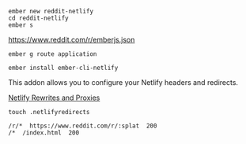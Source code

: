 ```
ember new reddit-netlify
cd reddit-netlify
ember s
```

https://www.reddit.com/r/emberjs.json

```
ember g route application
```

```
ember install ember-cli-netlify
```

This addon allows you to configure your Netlify headers and redirects.

[Netlify Rewrites and Proxies](https://docs.netlify.com/routing/redirects/rewrites-proxies/#limitations)

`touch .netlifyredirects`

```
/r/*  https://www.reddit.com/r/:splat  200
/*  /index.html  200
```
